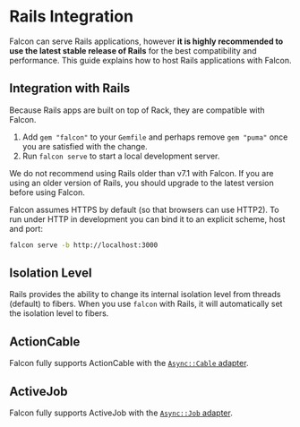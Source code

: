 # Rails Integration

Falcon can serve Rails applications, however **it is highly recommended to use the latest stable release of Rails** for the best compatibility and performance. This guide explains how to host Rails applications with Falcon.

## Integration with Rails

Because Rails apps are built on top of Rack, they are compatible with Falcon.

1. Add `gem "falcon"` to your `Gemfile` and perhaps remove `gem "puma"` once you are satisfied with the change.
2. Run `falcon serve` to start a local development server.

We do not recommend using Rails older than v7.1 with Falcon. If you are using an older version of Rails, you should upgrade to the latest version before using Falcon.

Falcon assumes HTTPS by default (so that browsers can use HTTP2). To run under HTTP in development you can bind it to an explicit scheme, host and port:

~~~ bash
falcon serve -b http://localhost:3000
~~~

## Isolation Level

Rails provides the ability to change its internal isolation level from threads (default) to fibers. When you use `falcon` with Rails, it will automatically set the isolation level to fibers.

## ActionCable

Falcon fully supports ActionCable with the [`Async::Cable` adapter](https://github.com/socketry/async-cable).

## ActiveJob

Falcon fully supports ActiveJob with the [`Async::Job` adapter](https://github.com/socketry/async-job-adapter-active_job).
